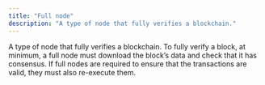 ```yaml
---
title: "Full node"
description: "A type of node that fully verifies a blockchain."
---
```


A type of node that fully verifies a blockchain. To fully verify a block, at minimum, a full node must download the block’s data and check that it has consensus. If full nodes are required to ensure that the transactions are valid, they must also re-execute them.